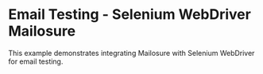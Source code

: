 # Email Testing - Selenium WebDriver Mailosure 
This example demonstrates integrating Mailosure with Selenium WebDriver for email testing.


